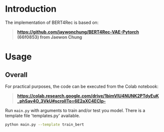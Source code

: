 # Introduction

The implementation of BERT4Rec is based on:
> **https://github.com/jaywonchung/BERT4Rec-VAE-Pytorch (66f0853) from Jaewon Chung**

# Usage

## Overall

For practical purposes, the code can be executed from the Colab notebook:

> **https://colab.research.google.com/drive/1bimVlU4NUNK2PTdyEuK_phSav4O_3VkU#scrollTo=6E2aXC4EClp-**

Run `main.py` with arguments to train and/or test you model. There is a template file 'templates.py' available.

```bash
python main.py --template train_bert
```
